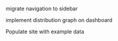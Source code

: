 migrate navigation to sidebar

implement distribution graph on dashboard

Populate site with example data